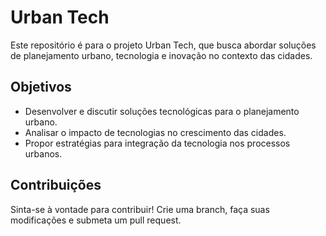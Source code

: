 # Urban Tech

Este repositório é para o projeto Urban Tech, que busca abordar soluções de planejamento urbano, tecnologia e inovação no contexto das cidades.

## Objetivos

- Desenvolver e discutir soluções tecnológicas para o planejamento urbano.
- Analisar o impacto de tecnologias no crescimento das cidades.
- Propor estratégias para integração da tecnologia nos processos urbanos.

## Contribuições

Sinta-se à vontade para contribuir! Crie uma branch, faça suas modificações e submeta um pull request.

